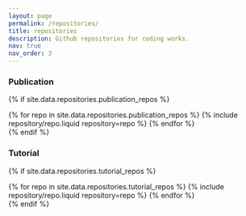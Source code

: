 ```yaml
---
layout: page
permalink: /repositories/
title: repositories
description: Github repositories for coding works.
nav: true
nav_order: 3
---
```


<!-- {% if site.data.repositories.github_users %}

<div class="repositories d-flex flex-wrap flex-md-row flex-column justify-content-between align-items-center">
  {% for user in site.data.repositories.github_users %}
    {% include repository/repo_user.liquid username=user %}
  {% endfor %}
</div>

---

{% if site.repo_trophies.enabled %}
{% for user in site.data.repositories.github_users %}
{% if site.data.repositories.github_users.size > 1 %}

  <h4>{{ user }}</h4>
  {% endif %}
  <div class="repositories d-flex flex-wrap flex-md-row flex-column justify-content-between align-items-center">
  {% include repository/repo_trophies.liquid username=user %}
  </div>

---

{% endfor %}
{% endif %}
{% endif %}

---
-->

### Publication

{% if site.data.repositories.publication_repos %}

<div class="repositories d-flex flex-wrap flex-md-row flex-column justify-content-between align-items-center">
  {% for repo in site.data.repositories.publication_repos %}
    {% include repository/repo.liquid repository=repo %}
  {% endfor %}
</div>
{% endif %}

### Tutorial

{% if site.data.repositories.tutorial_repos %}

<div class="repositories d-flex flex-wrap flex-md-row flex-column justify-content-between align-items-center">
  {% for repo in site.data.repositories.tutorial_repos %}
    {% include repository/repo.liquid repository=repo %}
  {% endfor %}
</div>
{% endif %}
